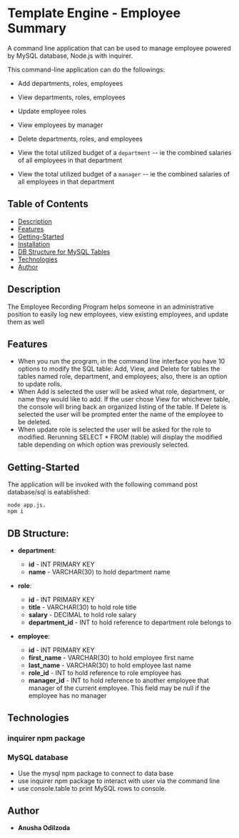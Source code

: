 # Template Engine - Employee Summary

A command line application that can be used to manage employee powered by MySQL database, Node.js with  inquirer.

This command-line application can do the followings:

  * Add departments, roles, employees

  * View departments, roles, employees

  * Update employee roles  

  * View employees by manager

  * Delete departments, roles, and employees

  * View the total utilized budget of a `department` -- ie the combined salaries of all employees in that department
  * View the total utilized budget of a `manager` -- ie the combined salaries of all employees in that department



## Table of Contents

- [Description](#description)
- [Features](#features)
- [Getting-Started](#Getting-Started)
- [Installation](#installation)
- [DB Structure for MySQL Tables](#DB-Structure)
- [Technologies](#Technologies)
- [Author](#Author)


## Description

The Employee Recording Program helps someone in an administrative position to easily log new employees, view existing employees, and update them as well

## Features

- When you run the program, in the command line interface you have 10 options to modify the SQL table: Add, View, and Delete for tables the tables named role, department, and employees; also, there is an option to update rolls.
- When Add is selected the user will be asked what role, department, or name they would like to add. If the user chose View for whichever table, the console will bring back an organized listing of the table. If Delete is selected the user will be prompted enter the name of the employee to be deleted.
- When update role is selected the user will be asked for the role to modified. Rerunning SELECT * FROM (table) will display the modified table depending on which option was previously selected. 

## Getting-Started

The application will be invoked with the following command post database/sql is eatablished: 

```
node app.js.
npm i

```

## DB Structure:

* **department**:

  * **id** - INT PRIMARY KEY
  * **name** - VARCHAR(30) to hold department name

* **role**:

  * **id** - INT PRIMARY KEY
  * **title** -  VARCHAR(30) to hold role title
  * **salary** -  DECIMAL to hold role salary
  * **department_id** -  INT to hold reference to department role belongs to

* **employee**:

  * **id** - INT PRIMARY KEY
  * **first_name** - VARCHAR(30) to hold employee first name
  * **last_name** - VARCHAR(30) to hold employee last name
  * **role_id** - INT to hold reference to role employee has
  * **manager_id** - INT to hold reference to another employee that manager of the current employee. This field may be null if the employee has no manager

 

## Technologies

### inquirer npm package
### MySQL database

* Use the mysql npm package to connect to data base
* use inquirer npm package to interact with user via the command line
* use console.table to print MySQL rows to console.

## Author

* **Anusha Odilzoda**

